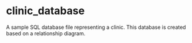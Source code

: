 # clinic_database
A sample SQL database file representing a clinic. This database is created based on a relationship diagram. 
